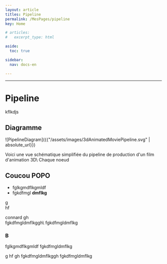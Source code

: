 ```yaml
---
layout: article
titles: Pipeline
permalink: /MesPages/pipeline
key: Home

# articles:
#   excerpt_type: html

aside:
  toc: true

sidebar:
  nav: docs-en

---
```


_____


# Pipeline

kflkdjs



## Diagramme

![PipelineDiagram]({{"/assets/images/3dAnimatedMoviePipeline.svg" | absolute_url}})

Voici une vue schématique simplifiée du pipeline de production d'un film d'animation 3D\\
Chaque noeud 

## Coucou POPO

* fglkgmdflkgmldf
* fgkdfmgl **dmflkg**


g  
hf

connard
gh  
fgkdfmgldmflkggh\\
fgkdfmgldmflkg



### B

fglkgmdflkgmldf
fgkdfmgldmflkg


g
hf
gh
fgkdfmgldmflkggh
fgkdfmgldmflkg



